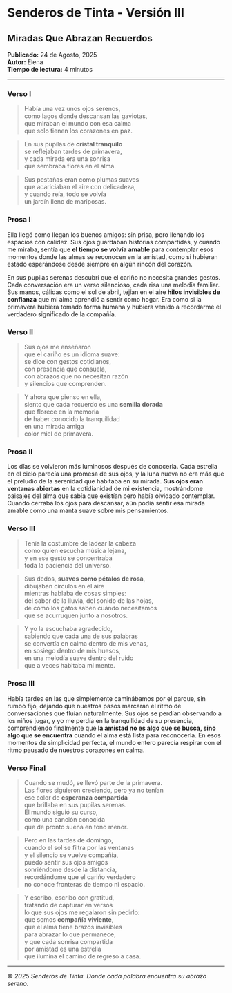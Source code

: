 # Senderos de Tinta - Versión III

## Miradas Que Abrazan Recuerdos

**Publicado:** 24 de Agosto, 2025  
**Autor:** Elena  
**Tiempo de lectura:** 4 minutos

---

### Verso I

> Había una vez unos ojos serenos,  
> como lagos donde descansan las gaviotas,  
> que miraban el mundo con esa calma  
> que solo tienen los corazones en paz.

> En sus pupilas de **cristal tranquilo**  
> se reflejaban tardes de primavera,  
> y cada mirada era una sonrisa  
> que sembraba flores en el alma.

> Sus pestañas eran como plumas suaves  
> que acariciaban el aire con delicadeza,  
> y cuando reía, todo se volvía  
> un jardín lleno de mariposas.

### Prosa I

Ella llegó como llegan los buenos amigos: sin prisa, pero llenando los espacios con calidez. Sus ojos guardaban historias compartidas, y cuando me miraba, sentía que **el tiempo se volvía amable** para contemplar esos momentos donde las almas se reconocen en la amistad, como si hubieran estado esperándose desde siempre en algún rincón del corazón.

En sus pupilas serenas descubrí que el cariño no necesita grandes gestos. Cada conversación era un verso silencioso, cada risa una melodía familiar. Sus manos, cálidas como el sol de abril, tejían en el aire **hilos invisibles de confianza** que mi alma aprendió a sentir como hogar. Era como si la primavera hubiera tomado forma humana y hubiera venido a recordarme el verdadero significado de la compañía.

### Verso II

> Sus ojos me enseñaron  
> que el cariño es un idioma suave:  
> se dice con gestos cotidianos,  
> con presencia que consuela,  
> con abrazos que no necesitan razón  
> y silencios que comprenden.

> Y ahora que pienso en ella,  
> siento que cada recuerdo es una **semilla dorada**  
> que florece en la memoria  
> de haber conocido la tranquilidad  
> en una mirada amiga  
> color miel de primavera.

### Prosa II

Los días se volvieron más luminosos después de conocerla. Cada estrella en el cielo parecía una promesa de sus ojos, y la luna nueva no era más que el preludio de la serenidad que habitaba en su mirada. **Sus ojos eran ventanas abiertas** en la cotidianidad de mi existencia, mostrándome paisajes del alma que sabía que existían pero había olvidado contemplar. Cuando cerraba los ojos para descansar, aún podía sentir esa mirada amable como una manta suave sobre mis pensamientos.

### Verso III

> Tenía la costumbre de ladear la cabeza  
> como quien escucha música lejana,  
> y en ese gesto se concentraba  
> toda la paciencia del universo.

> Sus dedos, **suaves como pétalos de rosa**,  
> dibujaban círculos en el aire  
> mientras hablaba de cosas simples:  
> del sabor de la lluvia, del sonido de las hojas,  
> de cómo los gatos saben cuándo necesitamos  
> que se acurruquen junto a nosotros.

> Y yo la escuchaba agradecido,  
> sabiendo que cada una de sus palabras  
> se convertía en calma dentro de mis venas,  
> en sosiego dentro de mis huesos,  
> en una melodía suave dentro del ruido  
> que a veces habitaba mi mente.

### Prosa III

Había tardes en las que simplemente caminábamos por el parque, sin rumbo fijo, dejando que nuestros pasos marcaran el ritmo de conversaciones que fluían naturalmente. Sus ojos se perdían observando a los niños jugar, y yo me perdía en la tranquilidad de su presencia, comprendiendo finalmente que **la amistad no es algo que se busca, sino algo que se encuentra** cuando el alma está lista para reconocerla. En esos momentos de simplicidad perfecta, el mundo entero parecía respirar con el ritmo pausado de nuestros corazones en calma.

### Verso Final

> Cuando se mudó, se llevó parte de la primavera.  
> Las flores siguieron creciendo, pero ya no tenían  
> ese color de **esperanza compartida**  
> que brillaba en sus pupilas serenas.  
> El mundo siguió su curso,  
> como una canción conocida  
> que de pronto suena en tono menor.

> Pero en las tardes de domingo,  
> cuando el sol se filtra por las ventanas  
> y el silencio se vuelve compañía,  
> puedo sentir sus ojos amigos  
> sonriéndome desde la distancia,  
> recordándome que el cariño verdadero  
> no conoce fronteras de tiempo ni espacio.

> Y escribo, escribo con gratitud,  
> tratando de capturar en versos  
> lo que sus ojos me regalaron sin pedirlo:  
> que somos **compañía viviente**,  
> que el alma tiene brazos invisibles  
> para abrazar lo que permanece,  
> y que cada sonrisa compartida  
> por amistad es una estrella  
> que ilumina el camino de regreso a casa.

---

*© 2025 Senderos de Tinta. Donde cada palabra encuentra su abrazo sereno.*